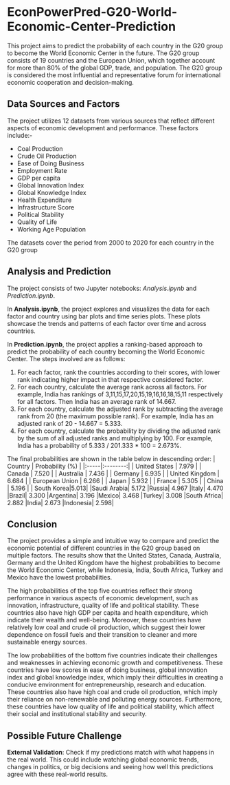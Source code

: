 # EconPowerPred-G20-World-Economic-Center-Prediction
This project aims to predict the probability of each country in the G20 group to become the World Economic Center in the future. The G20 group consists of 19 countries and the European Union, which together account for more than 80% of the global GDP, trade, and population. The G20 group is considered the most influential and representative forum for international economic cooperation and decision-making.

## Data Sources and Factors
The project utilizes 12 datasets from various sources that reflect different aspects of economic development and performance. These factors include:-

* Coal Production
* Crude Oil Production
* Ease of Doing Business
* Employment Rate
* GDP per capita
* Global Innovation Index
* Global Knowledge Index
* Health Expenditure
* Infrastructure Score
* Political Stability
* Quality of Life
* Working Age Population

The datasets cover the period from 2000 to 2020 for each country in the G20 group

## Analysis and Prediction
The project consists of two Jupyter notebooks: *Analysis.ipynb* and *Prediction.ipynb*. 

In **Analysis.ipynb**, the project explores and visualizes the data for each factor and country using bar plots and time series plots. These plots showcase the trends and patterns of each factor over time and across countries.

In **Prediction.ipynb**, the project applies a ranking-based approach to predict the probability of each country becoming the World Economic Center. The steps involved are as follows:
1.	For each factor, rank the countries according to their scores, with lower rank indicating higher impact in that respective considered factor.
2.	For each country, calculate the average rank across all factors. For example, India has rankings of 3,11,15,17,20,15,19,16,16,18,15,11 respectively for all factors. Then India has an average rank of 14.667.
3.	For each country, calculate the adjusted rank by subtracting the average rank from 20 (the maximum possible rank). For example, India has an adjusted rank of 20 - 14.667 = 5.333.
4.	For each country, calculate the probability by dividing the adjusted rank by the sum of all adjusted ranks and multiplying by 100. For example, India has a probability of 5.333 / 201.333 * 100 = 2.673%.

The final probabilities are shown in the table below in descending order:
| Country |  Probability (%)  |
|:-----|:--------:|
| United States   | 7.979 |
| Canada   |  7.520  |
| Australia   | 7.436 |
| Germany   | 6.935 |
| United Kingdom   | 6.684 |
| European Union   | 6.266 |
| Japan   | 5.932 |
| France   | 5.305 |
| China   | 5.196 |
| South Korea|5.013|
|Saudi Arabia|	5.172
|Russia|	4.967
|Italy|	4.470
|Brazil|	3.300
|Argentina|	3.196
|Mexico|	3.468
|Turkey|	3.008
|South Africa|	2.882
|India|	2.673
|Indonesia|	2.598|

## Conclusion
The project provides a simple and intuitive way to compare and predict the economic potential of different countries in the G20 group based on multiple factors. The results show that the United States, Canada, Australia, Germany and the United Kingdom have the highest probabilities to become the World Economic Center, while Indonesia, India, South Africa, Turkey and Mexico have the lowest probabilities.

The high probabilities of the top five countries reflect their strong performance in various aspects of economic development, such as innovation, infrastructure, quality of life and political stability. These countries also have high GDP per capita and health expenditure, which indicate their wealth and well-being. Moreover, these countries have relatively low coal and crude oil production, which suggest their lower dependence on fossil fuels and their transition to cleaner and more sustainable energy sources.

The low probabilities of the bottom five countries indicate their challenges and weaknesses in achieving economic growth and competitiveness. These countries have low scores in ease of doing business, global innovation index and global knowledge index, which imply their difficulties in creating a conducive environment for entrepreneurship, research and education. These countries also have high coal and crude oil production, which imply their reliance on non-renewable and polluting energy sources. Furthermore, these countries have low quality of life and political stability, which affect their social and institutional stability and security.

## Possible Future Challenge

__External Validation__: 
Check if my predictions match with what happens in the real world. This could include watching global economic trends, changes in politics, or big decisions and seeing how well this predictions agree with these real-world results.
